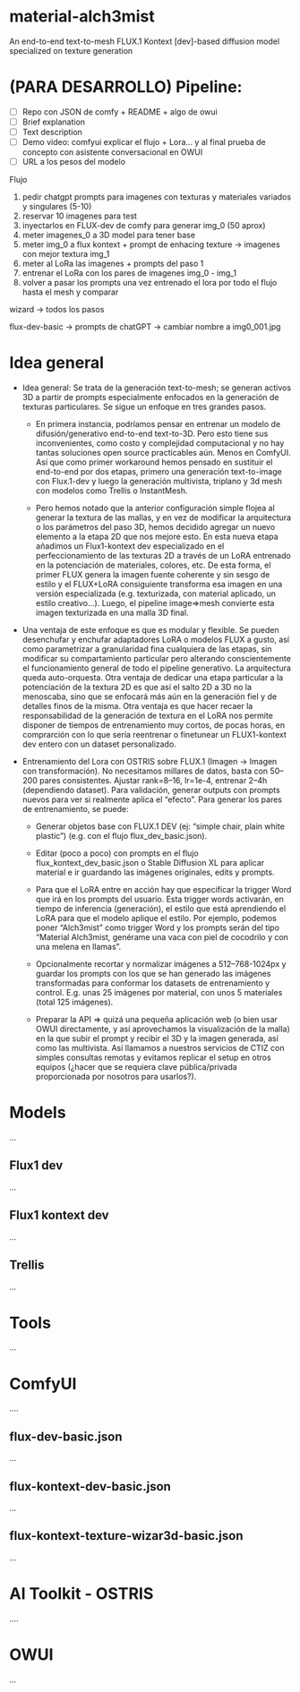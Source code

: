 # material-alch3mist
An end-to-end text-to-mesh FLUX.1 Kontext [dev]-based diffusion model specialized on texture generation

# (PARA DESARROLLO) Pipeline:

- [ ] Repo con JSON de comfy + README + algo de owui
- [ ] Brief explanation
- [ ] Text description
- [ ] Demo video: comfyui explicar el flujo + Lora... y al final prueba de concepto con asistente conversacional en OWUI
- [ ] URL a los pesos del modelo

Flujo

1. pedir chatgpt prompts para imagenes con texturas y materiales variados y singulares (5-10)
2. reservar 10 imagenes para test
3. inyectarlos en FLUX-dev de comfy para generar img_0 (50 aprox)
4. meter imagenes_0 a 3D model para tener base
5. meter img_0 a flux kontext + prompt de enhacing texture -> imagenes con mejor textura img_1
6. meter al LoRa las imagenes + prompts del paso 1
7. entrenar el LoRa con los pares de imagenes img_0 - img_1
8. volver a pasar los prompts una vez entrenado el lora por todo el flujo hasta el mesh y comparar
   
wizard -> todos los pasos

flux-dev-basic -> prompts de chatGPT -> cambiar nombre a img0_001.jpg

# Idea general

- Idea general: Se trata de la generación text-to-mesh; se generan activos 3D a partir de prompts especialmente enfocados en la generación de texturas particulares. Se sigue un enfoque en tres grandes pasos.

  - En primera instancia, podríamos pensar en entrenar un modelo de difusión/generativo end-to-end text-to-3D. Pero esto tiene sus inconvenientes, como costo y complejidad computacional y no hay tantas soluciones open source practicables aún. Menos en ComfyUI. Así que como primer workaround hemos pensado en sustituir el end-to-end por dos etapas, primero una generación text-to-image con Flux.1-dev y luego la generación multivista, triplano y 3d mesh con modelos como Trellis o InstantMesh. 

  - Pero hemos notado que la anterior configuración simple flojea al generar la textura de las mallas, y en vez de modificar la arquitectura o los parámetros del paso 3D, hemos decidido agregar un nuevo elemento a la etapa 2D que nos mejore esto. En esta nueva etapa añadimos un Flux1-kontext dev especializado en el perfeccionamiento de las texturas 2D a través de un LoRA entrenado en la potenciación de materiales, colores, etc. De esta forma, el primer FLUX genera la imagen fuente coherente y sin sesgo de estilo y el FLUX+LoRA consiguiente transforma esa imagen en una versión especializada (e.g. texturizada, con material aplicado, un estilo creativo…). Luego, el pipeline image=>mesh convierte esta imagen texturizada en una malla 3D final.

- Una ventaja de este enfoque es que es modular y flexible. Se pueden desenchufar y enchufar adaptadores LoRA o modelos FLUX a gusto, así como parametrizar a granularidad fina cualquiera de las etapas, sin modificar su compartamiento particular pero alterando conscientemente el funcionamiento general de todo el pipeline generativo. La arquitectura queda auto-orquesta. Otra ventaja de dedicar una etapa particular a la potenciación de la textura 2D es que así el salto 2D a 3D no la menoscaba, sino que se enfocará más aún en la generación fiel y de detalles finos de la misma. Otra ventaja es que hacer recaer la responsabilidad de la generación de textura en el LoRA nos permite disponer de tiempos de entrenamiento muy cortos, de pocas horas, en comprarción con lo que sería reentrenar o finetunear un FLUX1-kontext dev entero con un dataset personalizado.

- Entrenamiento del Lora con OSTRIS sobre FLUX.1 (Imagen → Imagen con transformación). No necesitamos millares de datos, basta con 50–200 pares consistentes. Ajustar rank=8–16, lr=1e-4, entrenar 2–4h (dependiendo dataset). Para validación, generar outputs con prompts nuevos para ver si realmente aplica el “efecto”. Para generar los pares de entrenamiento, se puede:

  - Generar objetos base con FLUX.1 DEV (ej: “simple chair, plain white plastic”) (e.g. con el flujo flux_dev_basic.json).

  - Editar (poco a poco) con prompts en el flujo flux_kontext_dev_basic.json o Stable Diffusion XL para aplicar material e ir guardando las imágenes originales, edits y prompts.

  - Para que el LoRA entre en acción hay que especificar la trigger Word que irá en los prompts del usuario. Esta trigger words activarán, en tiempo de inferencia (generación), el estilo que está aprendiendo el LoRA para que el modelo aplique el estilo. Por ejemplo, podemos poner “Alch3mist” como trigger Word y los prompts serán del tipo “Material Alch3mist, genérame una vaca con piel de cocodrilo y con una melena en llamas”.

  - Opcionalmente recortar y normalizar imágenes a 512–768-1024px y guardar los prompts con los que se han generado las imágenes transformadas para conformar los datasets de entrenamiento y control. E.g. unas 25 imágenes por material, con unos 5 materiales (total 125 imágenes).

  - Preparar la API => quizá una pequeña aplicación web (o bien usar OWUI directamente, y así aprovechamos la visualización de la malla) en la que subir el prompt y recibir el 3D y la imagen generada, así como las multivista. Así llamamos a nuestros servicios de CTIZ con simples consultas remotas y evitamos replicar el setup en otros equipos (¿hacer que se requiera clave pública/privada proporcionada por nosotros para usarlos?).

# Models

...

## Flux1 dev

...

## Flux1 kontext dev

...

## Trellis

...

# Tools

...

# ComfyUI

....

## flux-dev-basic.json

...

## flux-kontext-dev-basic.json

...

## flux-kontext-texture-wizar3d-basic.json

...

# AI Toolkit - OSTRIS

....


# OWUI

...

